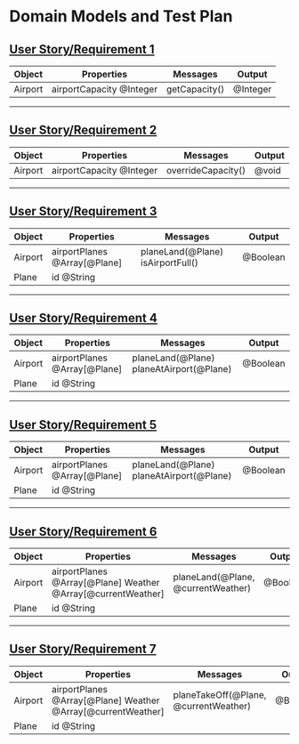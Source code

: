 # Domain Models and Test Plan

## [User Story/Requirement 1](user-stories.md)

| Object  | Properties               | Messages      | Output   |
| ------- | ------------------------ | ------------- | -------- |
| Airport | airportCapacity @Integer | getCapacity() | @Integer |

---

## [User Story/Requirement 2](user-stories.md)

| Object  | Properties               | Messages           | Output |
| ------- | ------------------------ | ------------------ | ------ |
| Airport | airportCapacity @Integer | overrideCapacity() | @void  |

---

## [User Story/Requirement 3](user-stories.md)

| Object  | Properties                   | Messages                          | Output   |
| ------- | ---------------------------- | --------------------------------- | -------- |
| Airport | airportPlanes @Array[@Plane] | planeLand(@Plane) isAirportFull() | @Boolean |
| Plane   | id @String                   |                                   |          |

---

## [User Story/Requirement 4](user-stories.md)

| Object  | Properties                   | Messages                                 | Output   |
| ------- | ---------------------------- | ---------------------------------------- | -------- |
| Airport | airportPlanes @Array[@Plane] | planeLand(@Plane) planeAtAirport(@Plane) | @Boolean |
| Plane   | id @String                   |                                          |          |

---

## [User Story/Requirement 5](user-stories.md)

| Object  | Properties                   | Messages                                 | Output   |
| ------- | ---------------------------- | ---------------------------------------- | -------- |
| Airport | airportPlanes @Array[@Plane] | planeLand(@Plane) planeAtAirport(@Plane) | @Boolean |
| Plane   | id @String                   |                                          |          |

---

## [User Story/Requirement 6](user-stories.md)

| Object  | Properties                                                   | Messages                           | Output   |
| ------- | ------------------------------------------------------------ | ---------------------------------- | -------- |
| Airport | airportPlanes @Array[@Plane] Weather @Array[@currentWeather] | planeLand(@Plane, @currentWeather) | @Boolean |
| Plane   | id @String                                                   |                                    |          |

---

## [User Story/Requirement 7](user-stories.md)

| Object  | Properties                                                   | Messages                              | Output   |
| ------- | ------------------------------------------------------------ | ------------------------------------- | -------- |
| Airport | airportPlanes @Array[@Plane] Weather @Array[@currentWeather] | planeTakeOff(@Plane, @currentWeather) | @Boolean |
| Plane   | id @String                                                   |                                       |          |
